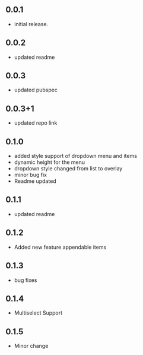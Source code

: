 ## 0.0.1

* initial release.

## 0.0.2

* updated readme

## 0.0.3

* updated pubspec

## 0.0.3+1
* updated repo link

## 0.1.0
* added style support of dropdown menu and items
* dynamic height for the menu
* dropdown style changed from list to overlay
* minor bug fix
* Readme updated

## 0.1.1
* updated readme

## 0.1.2
* Added new feature appendable items

## 0.1.3
* bug fixes

## 0.1.4
* Multiselect Support

## 0.1.5
* Minor change